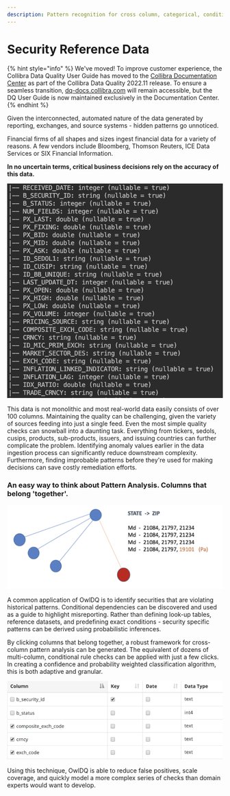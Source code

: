 ```yaml
---
description: Pattern recognition for cross column, categorical, conditional relationships
---
```


# Security Reference Data

{% hint style="info" %}
We've moved! To improve customer experience, the Collibra Data Quality User Guide has moved to the [Collibra Documentation Center](https://productresources.collibra.com/docs/collibra/latest/Content/DataQuality/DQSolutions/Security%20Reference%20Data.htm) as part of the Collibra Data Quality 2022.11 release. To ensure a seamless transition, [dq-docs.collibra.com](http://dq-docs.collibra.com/) will remain accessible, but the DQ User Guide is now maintained exclusively in the Documentation Center.
{% endhint %}

Given the interconnected, automated nature of the data generated by reporting, exchanges, and source systems - hidden patterns go unnoticed.

Financial firms of all shapes and sizes ingest financial data for a variety of reasons. A few vendors include Bloomberg, Thomson Reuters, ICE Data Services or SIX Financial Information.

**In no uncertain terms, critical business decisions rely on the accuracy of this data.**

![](<../../.gitbook/assets/Screen Shot 2019-12-31 at 12.23.52 PM.png>)

This data is not monolithic and most real-world data easily consists of over 100 columns. Maintaining the quality can be challenging, given the variety of sources feeding into just a single feed. Even the most simple quality checks can snowball into a daunting task. Everything from tickers, sedols, cusips, products, sub-products, issuers, and issuing countries can further complicate the problem. Identifying anomaly values earlier in the data ingestion process can significantly reduce downstream complexity. Furthermore, finding improbable patterns before they're used for making decisions can save costly remediation efforts.

### An easy way to think about Pattern Analysis. Columns that belong 'together'.

![Certain zip codes always appear alongside certain states](<../../.gitbook/assets/Screen Shot 2019-12-31 at 12.31.52 PM.png>)

A common application of OwlDQ is to identify securities that are violating historical patterns. Conditional dependencies can be discovered and used as a guide to highlight misreporting. Rather than defining look-up tables, reference datasets, and predefining exact conditions - security specific patterns can be derived using probabilistic inferences.

By clicking columns that belong together, a robust framework for cross-column pattern analysis can be generated. The equivalent of dozens of multi-column, conditional rule checks can be applied with just a few clicks. In creating a confidence and probability weighted classification algorithm, this is both adaptive and granular.

![](<../../.gitbook/assets/Screen Shot 2019-12-31 at 12.32.41 PM.png>)

Using this technique, OwlDQ is able to reduce false positives, scale coverage, and quickly model a more complex series of checks than domain experts would want to develop.
